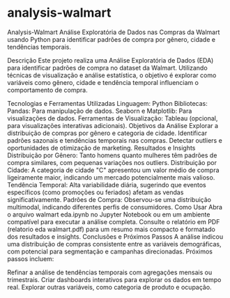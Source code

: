 # analysis-walmart
Analysis-Walmart
Análise Exploratória de Dados nas Compras da Walmart usando Python para identificar padrões de compra por gênero, cidade e tendências temporais.

Descrição
Este projeto realiza uma Análise Exploratória de Dados (EDA) para identificar padrões de compra no dataset da Walmart. Utilizando técnicas de visualização e análise estatística, o objetivo é explorar como variáveis como gênero, cidade e tendência temporal influenciam o comportamento de compra.

Tecnologias e Ferramentas Utilizadas
Linguagem: Python
Bibliotecas:
Pandas: Para manipulação de dados.
Seaborn e Matplotlib: Para visualizações de dados.
Ferramentas de Visualização:
Tableau (opcional, para visualizações interativas adicionais).
Objetivos da Análise
Explorar a distribuição de compras por gênero e categoria de cidade.
Identificar padrões sazonais e tendências temporais nas compras.
Detectar outliers e oportunidades de otimização de marketing.
Resultados e Insights
Distribuição por Gênero: Tanto homens quanto mulheres têm padrões de compra similares, com pequenas variações nos outliers.
Distribuição por Cidade: A categoria de cidade "C" apresentou um valor médio de compra ligeiramente maior, indicando um mercado potencialmente mais valioso.
Tendência Temporal: Alta variabilidade diária, sugerindo que eventos específicos (como promoções ou feriados) afetam as vendas significativamente.
Padrões de Compra: Observou-se uma distribuição multimodal, indicando diferentes perfis de consumidores.
Como Usar
Abra o arquivo walmart eda.ipynb no Jupyter Notebook ou em um ambiente compatível para executar a análise completa.
Consulte o relatório em PDF (relatorio eda walmart.pdf) para um resumo mais compacto e formatado dos resultados e insights.
Conclusões e Próximos Passos
A análise indicou uma distribuição de compras consistente entre as variáveis demográficas, com potencial para segmentação e campanhas direcionadas. Próximos passos incluem:

Refinar a análise de tendências temporais com agregações mensais ou trimestrais.
Criar dashboards interativos para explorar os dados em tempo real.
Explorar outras variáveis, como categoria de produto e ocupação.
